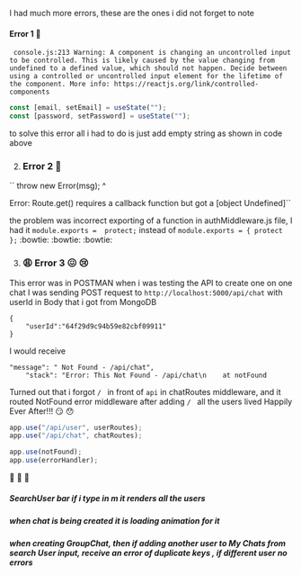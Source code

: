 I had much more errors, these are the ones i did not forget to note

#### Error 1 :eyes:

` console.js:213 Warning: A component is changing an uncontrolled input to be controlled. This is likely caused by the value changing from undefined to a defined value, which should not happen. Decide between using a controlled or uncontrolled input element for the lifetime of the component. More info: https://reactjs.org/link/controlled-components`

```js
const [email, setEmail] = useState("");
const [password, setPassword] = useState("");
```

to solve this error all i had to do is just add empty string as shown in code above

2. ### Error 2 :hankey:

`` throw new Error(msg);
^

Error: Route.get() requires a callback function but got a [object Undefined]``

the problem was incorrect exporting of a function in authMiddleware.js file, I had it `module.exports =  protect;` instead of `module.exports = { protect };` :bowtie: :bowtie: :bowtie:

3. ### :weary: Error 3 :confounded: :cry:

This error was in POSTMAN when i was testing the API to create one on one chat
I was sending POST request to `http://localhost:5000/api/chat` with userId in Body that i got from MongoDB

```
{
    "userId":"64f29d9c94b59e82cbf09911"
}
```

I would receive

```
"message": " Not Found - /api/chat",
    "stack": "Error: This Not Found - /api/chat\n    at notFound
```

Turned out that i forgot `/ ` in front of `api` in chatRoutes middleware, and it routed NotFound error middleware
after adding `/ ` all the users lived Happily Ever After!!! :smirk: :hushed:

```js
app.use("/api/user", userRoutes);
app.use("/api/chat", chatRoutes);

app.use(notFound);
app.use(errorHandler);
```

:see_no_evil: :hear_no_evil: :speak_no_evil:

##### SearchUser bar if i type in m it renders all the users

##### when chat is being created it is loading animation for it

##### when creating GroupChat, then if adding another user to My Chats from search User input, receive an error of duplicate keys , if different user no errors
